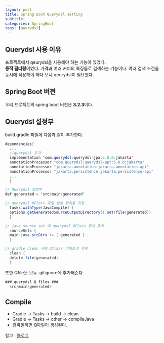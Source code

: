 ```yaml
---
layout: post
title: Spring Boot Querydsl setting
subtitle: 
categories: SpringBoot
tags: [querydsl]
---
```

## Querydsl 사용 이유
프로젝트에서 qeurydsl을 사용해야 하는 기능이 있었다.  
**동적 필터링**이었다. 가격과 여러 커피의 특징들로 검색하는 기능이다. 여러 검색 조건을 동시에 적용해야 하다 보니 qeurydsl이 필요했다.

## Spring Boot 버전
우리 프로젝트의 spring boot 버전은 **3.2.3**이다.

## Querydsl 설정부
build.gradle 파일에 다음과 같이 추가한다.
```java
dependencies{
  ...
  //querydsl 추가
  implementation 'com.querydsl:querydsl-jpa:5.0.0:jakarta'
  annotationProcessor "com.querydsl:querydsl-apt:5.0.0:jakarta"
  annotationProcessor "jakarta.annotation:jakarta.annotation-api"
  annotationProcessor "jakarta.persistence:jakarta.persistence-api"
  ...
  }
```
```java
// Querydsl 설정부
def generated = 'src/main/generated'

// querydsl QClass 파일 생성 위치를 지정
  tasks.withType(JavaCompile) {
  options.getGeneratedSourceOutputDirectory().set(file(generated))
  }

// java source set 에 querydsl QClass 위치 추가
  sourceSets {
  main.java.srcDirs += [ generated ]
  }

// gradle clean 시에 QClass 디렉토리 삭제
  clean {
  delete file(generated)
  }
```
또한 Qfile은 모두 .gitignore에 추가해준다.
```java
### querydsl Q files ###
  src/main/generated/
```

## Compile
- Gradle → Tasks → build → clean
- Gradle → Tasks → other → compileJava
- 컴파일하면 Q파일이 생성된다.

참고 : [블로그](https://velog.io/@daoh98/Query-DSL-Spring-boot-3.0-%EC%9D%B4%EC%83%81-Query-DSL-%EC%84%A4%EC%A0%95-%EB%B0%A9%EB%B2%95)
